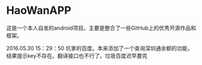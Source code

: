 # HaoWanAPP
这是一个本人自发的android项目。主要是整合了一些GitHub上的优秀开源作品和框架。

2016.05.30 15：29：50
坑爹的百度。本来添加了一个查询深圳通余额的功能，结果提示key不存在。翻译接口也不行了。垃圾百度迟早要完

